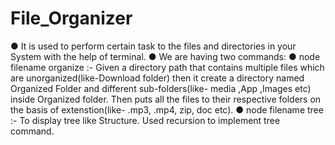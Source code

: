 # File_Organizer
●	It is used to perform certain task to the files and directories in your System with the help of terminal.
●	We are having two commands:
●	node filename organize <Path> :-  Given a directory path that contains multiple files which are unorganized(like-Download folder) then it create a directory named Organized Folder and different sub-folders(like- media ,App ,Images etc) inside Organized folder. Then puts all the files to their respective folders on the basis of extenstion(like- .mp3, .mp4, zip, doc etc).
●	node filename tree <Path> :- To display tree like Structure. Used recursion to implement tree command.
